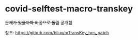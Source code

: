# covid-selftest-macro-transkey
~~문제가 있을까봐 비공으로 돌림~~ 공개함

참조: https://github.com/blluv/mTransKey_hcs_patch

